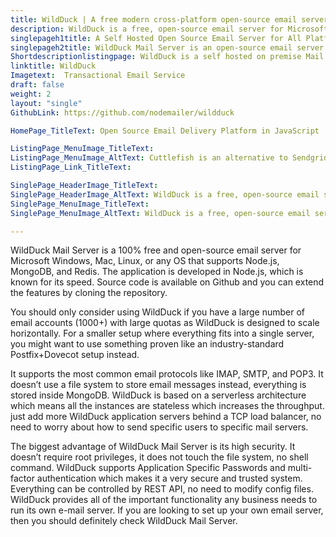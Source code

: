 ```yaml
---
title: WildDuck | A free modern cross-platform open-source email server
description: WildDuck is a free, open-source email server for Microsoft Windows, Mac, Linux, or any OS that supports Node.js, MongoDB, and Redis. WildDuck supports Unicode.
singlepageh1title: A Self Hosted Open Source Email Server for All Platforms
singlepageh2title: WildDuck Mail Server is an open-source email server for large setups with a built-in REST API. WildDuck supports the most common protocols (IMAP, SMTP, POP3)
Shortdescriptionlistingpage: WildDuck is a self hosted on premise Mail Delivery Software. Use WildDuck when you have a large number of email accounts with large quotas.
linktitle: WildDuck
Imagetext:  Transactional Email Service
draft: false
weight: 2
layout: "single"
GithubLink: https://github.com/nodemailer/wildduck

HomePage_TitleText: Open Source Email Delivery Platform in JavaScript

ListingPage_MenuImage_TitleText: 
ListingPage_MenuImage_AltText: Cuttlefish is an alternative to Sendgrid and Mailgun.
ListingPage_Link_TitleText: 

SinglePage_HeaderImage_TitleText: 
SinglePage_HeaderImage_AltText: WildDuck is a free, open-source email server.
SinglePage_MenuImage_TitleText: 
SinglePage_MenuImage_AltText: WildDuck is a free, open-source email server.

---
```


WildDuck Mail Server is a 100% free and open-source email server for Microsoft Windows, Mac, Linux, or any OS that supports Node.js, MongoDB, and Redis. The application is developed in Node.js, which is known for its speed. Source code is available on Github and you can extend the features by cloning the repository.

You should only consider using WildDuck if you have a large number of email accounts (1000+) with large quotas as WildDuck is designed to scale horizontally. For a smaller setup where everything fits into a single server, you might want to use something proven like an industry-standard Postfix+Dovecot setup instead.

It supports the most common email protocols like IMAP, SMTP, and POP3. It doesn’t use a file system to store email messages instead, everything is stored inside MongoDB. WildDuck is based on a serverless architecture which means all the instances are stateless which increases the throughput.  just add more WildDuck application servers behind a TCP load balancer, no need to worry about how to send specific users to specific mail servers.

The biggest advantage of WildDuck Mail Server is its high security. It doesn’t require root privileges, it does not touch the file system, no shell command. WildDuck supports Application Specific Passwords and multi-factor authentication which makes it a very secure and trusted system. Everything can be controlled by REST API, no need to modify config files. 
WildDuck provides all of the important functionality any business needs to run its own e-mail server. If you are looking to set up your own email server, then you should definitely check WildDuck Mail Server.